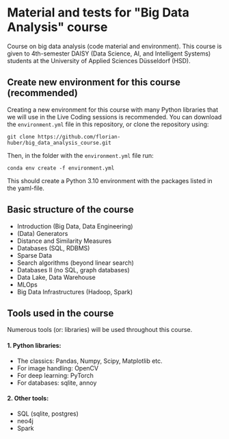 # Material and tests for "Big Data Analysis" course
Course on big data analysis (code material and environment).
This course is given to 4th-semester DAISY (Data Science, AI, and Intelligent Systems) students at the University of Applied Sciences Düsseldorf (HSD).


## Create new environment for this course (recommended)
Creating a new environment for this course with many Python libraries that we will use in the Live Coding sessions is recommended. You can download the `environment.yml` file in this repository, or clone the repository using:
```
git clone https://github.com/florian-huber/big_data_analysis_course.git
```
Then, in the folder with the `environment.yml` file run:
```
conda env create -f environment.yml
```
This should create a Python 3.10 environment with the packages listed in the yaml-file.


## Basic structure of the course

- Introduction (Big Data, Data Engineering)
- (Data) Generators
- Distance and Similarity Measures
- Databases (SQL, RDBMS)
- Sparse Data
- Search algorithms (beyond linear search)
- Databases II (no SQL, graph databases)
- Data Lake, Data Warehouse
- MLOps
- Big Data Infrastructures (Hadoop, Spark)


## Tools used in the course
Numerous tools (or: libraries) will be used throughout this course.

#### 1. Python libraries:
- The classics: Pandas, Numpy, Scipy, Matplotlib etc.
- For image handling: OpenCV
- For deep learning: PyTorch
- For databases: sqlite, annoy

#### 2. Other tools:
- SQL (sqlite, postgres)
- neo4j
- Spark 
